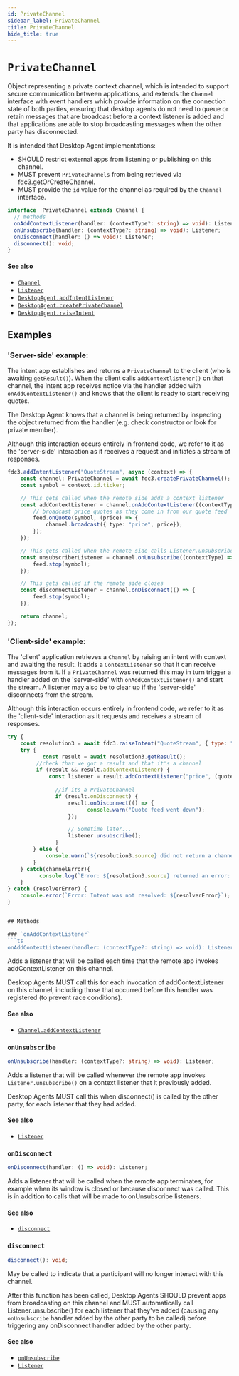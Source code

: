 ```yaml
---
id: PrivateChannel
sidebar_label: PrivateChannel
title: PrivateChannel
hide_title: true
---
```

# `PrivateChannel`

Object representing a private context channel, which is intended to support secure communication between applications, and extends the `Channel` interface with event handlers which provide information on the connection state of both parties, ensuring that desktop agents do not need to queue or retain messages that are broadcast before a context listener is added and that applications are able to stop broadcasting messages when the other party has disconnected.

It is intended that Desktop Agent implementations:
- SHOULD restrict external apps from listening or publishing on this channel.
- MUST prevent `PrivateChannels` from being retrieved via fdc3.getOrCreateChannel.
- MUST provide the `id` value for the channel as required by the `Channel` interface.

```ts
interface  PrivateChannel extends Channel {
  // methods
  onAddContextListener(handler: (contextType?: string) => void): Listener;
  onUnsubscribe(handler: (contextType?: string) => void): Listener;
  onDisconnect(handler: () => void): Listener;
  disconnect(): void;
}
```

#### See also

* [`Channel`](Channel)
* [`Listener`](Types#listener)
* [`DesktopAgent.addIntentListener`](DesktopAgent#addintentlistener)
* [`DesktopAgent.createPrivateChannel`](DesktopAgent#createPrivateChannel)
* [`DesktopAgent.raiseIntent`](DesktopAgent#raiseintent)

## Examples
### 'Server-side' example:
The intent app establishes and returns a `PrivateChannel` to the client (who is awaiting `getResult()`). When the client calls `addContextlistener()` on that channel, the intent app receives notice via the handler added with `onAddContextListener()` and knows that the client is ready to start receiving quotes.

The Desktop Agent knows that a channel is being returned by inspecting the object returned from the handler (e.g. check constructor or look for private member).

Although this interaction occurs entirely in frontend code, we refer to it as the 'server-side' interaction as it receives a request and initiates a stream of responses.
```typescript
fdc3.addIntentListener("QuoteStream", async (context) => {
	const channel: PrivateChannel = await fdc3.createPrivateChannel();
	const symbol = context.id.ticker;

	// This gets called when the remote side adds a context listener
	const addContextListener = channel.onAddContextListener((contextType) => {
		// broadcast price quotes as they come in from our quote feed
		feed.onQuote(symbol, (price) => {
			channel.broadcast({ type: "price", price});
		});
	});

	// This gets called when the remote side calls Listener.unsubscribe()
	const unsubscriberListener = channel.onUnsubscribe((contextType) => {
		feed.stop(symbol);
	});

	// This gets called if the remote side closes
	const disconnectListener = channel.onDisconnect(() => {
		feed.stop(symbol);
	});

	return channel;
});
```

### 'Client-side' example:
The 'client' application retrieves a `Channel` by raising an intent with context and awaiting the result. It adds a `ContextListener` so that it can receive messages from it. If a `PrivateChannel` was returned this may in turn trigger a handler added on the 'server-side' with `onAddContextListener()` and start the stream. A listener may also be to clear up if the 'server-side' disconnects from the stream. 

Although this interaction occurs entirely in frontend code, we refer to it as the 'client-side' interaction as it requests and receives a stream of responses.

```javascript
try {
    const resolution3 = await fdc3.raiseIntent("QuoteStream", { type: "fdc3.instrument", id : { symbol: "AAPL"}});
    try {
	       const result = await resolution3.getResult();
         //check that we got a result and that it's a channel
         if (result && result.addContextListener) {
             const listener = result.addContextListener("price", (quote) => console.log(quote));
	           
	           //if its a PrivateChannel
	           if (result.onDisconnect) {
	               result.onDisconnect(() => {
		                 console.warn("Quote feed went down");
	               });

	               // Sometime later...
	               listener.unsubscribe();
	           }
        } else {
            console.warn(`${resolution3.source} did not return a channel`);
        }
    } catch(channelError){
	      console.log(`Error: ${resolution3.source} returned an error: ${channelError}`);
    }
} catch (resolverError) {
    console.error(`Error: Intent was not resolved: ${resolverError}`);
}


## Methods

### `onAddContextListener`
```ts
onAddContextListener(handler: (contextType?: string) => void): Listener;
```
Adds a listener that will be called each time that the remote app invokes addContextListener on this channel.

Desktop Agents MUST call this for each invocation of addContextListener on this channel, including those that occurred before this handler was registered (to prevent race conditions).

#### See also
* [`Channel.addContextListener`](Channel#addcontextlistener)

### `onUnsubscribe`

```ts
onUnsubscribe(handler: (contextType?: string) => void): Listener;
```

Adds a listener that will be called whenever the remote app invokes `Listener.unsubscribe()` on a context listener that it previously added.

Desktop Agents MUST call this when disconnect() is called by the other party, for each listener that they had added.

#### See also
* [`Listener`](Types#listener)

### `onDisconnect`

```ts
onDisconnect(handler: () => void): Listener;
```

Adds a listener that will be called when the remote app terminates, for example when its window is closed or because disconnect was called. This is in addition to calls that will be made to onUnsubscribe listeners.

#### See also
* [`disconnect`](#disconnect)

### `disconnect`

```ts
disconnect(): void;
```

May be called to indicate that a participant will no longer interact with this channel.

After this function has been called, Desktop Agents SHOULD prevent apps from broadcasting on this channel and MUST automatically call Listener.unsubscribe() for each listener that they've added (causing any `onUnsubscribe` handler added by the other party to be called) before triggering any onDisconnect handler added by the other party.

#### See also
* [`onUnsubscribe`](#onunsubscribe)
* [`Listener`](Types#listener)